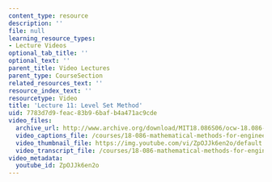 ```yaml
---
content_type: resource
description: ''
file: null
learning_resource_types:
- Lecture Videos
optional_tab_title: ''
optional_text: ''
parent_title: Video Lectures
parent_type: CourseSection
related_resources_text: ''
resource_index_text: ''
resourcetype: Video
title: 'Lecture 11: Level Set Method'
uid: 7783d7d9-feac-83b9-6baf-b4a471ac9cde
video_files:
  archive_url: http://www.archive.org/download/MIT18.086S06/ocw-18.086-03mar2006-220k.mp4
  video_captions_file: /courses/18-086-mathematical-methods-for-engineers-ii-spring-2006/ded967d1557d5ddcaa78a320a2b1fe1d_ZpOJJk6en2o.vtt
  video_thumbnail_file: https://img.youtube.com/vi/ZpOJJk6en2o/default.jpg
  video_transcript_file: /courses/18-086-mathematical-methods-for-engineers-ii-spring-2006/e4314983061b21bd3ec21236c750c297_ZpOJJk6en2o.pdf
video_metadata:
  youtube_id: ZpOJJk6en2o
---
```

